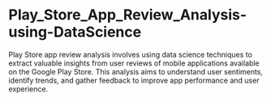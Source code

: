 # Play_Store_App_Review_Analysis-using-DataScience
Play Store app review analysis involves using data science techniques to extract valuable insights from user reviews of mobile applications available on the Google Play Store. This analysis aims to understand user sentiments, identify trends, and gather feedback to improve app performance and user experience.
